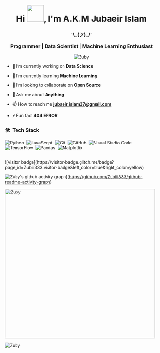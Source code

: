 <h1 align="center">Hi <img src="https://github.com/NoobMahbub/NoobMahbub/blob/main/Wave.gif" height="55px" width="55px">, I'm A.K.M Jubaeir Islam</h1>
<h3 align="center">¯\_(ツ)_/¯

Programmer | Data Scientist | Machine Learning Enthusiast

</h3>
<p align="center"> <img src="dev-working.gif" alt="Zuby"/> </p>

- 🔭 I’m currently working on **Data Science**

- 🌱 I’m currently learning **Machine Learning**

- 👯 I’m looking to collaborate on **Open Source**

- 💬 Ask me about **Anything**

- 📫 How to reach me **jubaeir.islam37@gmail.com**

- ⚡ Fun fact **404 ERROR**

### 🛠 &nbsp;Tech Stack

![Python](https://img.shields.io/badge/-Python-05122A?style=flat&logo=python)&nbsp;
![JavaScript](https://img.shields.io/badge/-JavaScript-05122A?style=flat&logo=javascript)&nbsp;
![Git](https://img.shields.io/badge/-Git-05122A?style=flat&logo=git)&nbsp;
![GitHub](https://img.shields.io/badge/-GitHub-05122A?style=flat&logo=github)&nbsp;
![Visual Studio Code](https://img.shields.io/badge/-Visual%20Studio%20Code-05122A?style=flat&logo=visual-studio-code&logoColor=007ACC)&nbsp;
![TensorFlow](https://img.shields.io/badge/TensorFlow-%23FF6F00.svg?style=for-the-badge&logo=TensorFlow&logoColor=white)&nbsp;
![Pandas](https://img.shields.io/badge/pandas-%23150458.svg?style=for-the-badge&logo=pandas&logoColor=white)&nbsp;
![Matplotlib](https://img.shields.io/badge/Matplotlib-%23ffffff.svg?style=for-the-badge&logo=Matplotlib&logoColor=black)&nbsp;

<br />
![visitor badge](https://visitor-badge.glitch.me/badge?page_id=Zubiii333.visitor-badge&left_color=blue&right_color=yellow)
<br />

![Zuby's github activity graph](https://activity-graph.herokuapp.com/graph?username=Zubiii333&bg_color=ffffff&color=777777&line=ff5200&point=1adbce&area=true&hide_border=true)](https://github.com/Zubiii333/github-readme-activity-graph)



<p><img width="494" align="center" src="https://github-readme-stats.vercel.app/api/top-langs?username=Zubiii333&show_icons=true&locale=en&layout=compact" alt="Zuby" /></p>

<p><img align="center" src="https://github-readme-stats.vercel.app/api?username=Zubiii333&show_icons=true&locale=en" alt="Zuby" /></p>

[facebook]: https://www.facebook.com/jubaeir.islam
[twitter]: https://twitter.com/m1ghtyZuby
[instagram]: https://instagram.com/mightyzuby/
[linkedin]: https://www.linkedin.com/in/a-k-m-jubaeir-islam-166093180/
